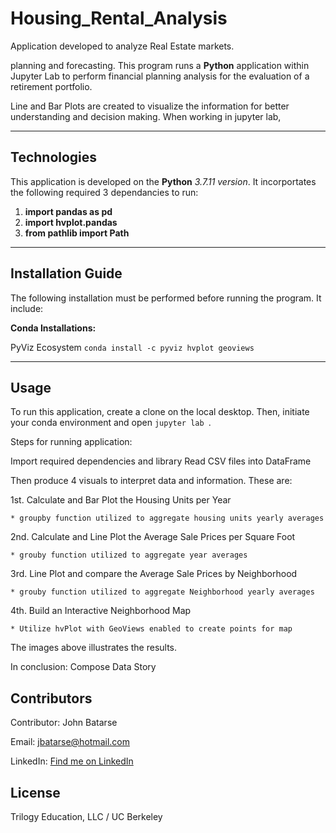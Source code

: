# Housing_Rental_Analysis

Application developed to analyze Real Estate markets. 

planning and forecasting. 
This program runs a **Python** application within Jupyter Lab to perform 
financial planning analysis for the evaluation of a retirement portfolio. 



Line and Bar Plots are created to visualize the information for better understanding and decision making.
When working in jupyter lab, 



---

## Technologies

This application is developed on the **Python** *3.7.11 version*. It incorportates the following required 3 dependancies to run:

1. **import pandas as pd**
2. **import hvplot.pandas**
3. **from pathlib import Path**

---

## Installation Guide

The following installation must be performed before running the program. It include:


**Conda Installations:**

PyViz Ecosystem
```conda install -c pyviz hvplot geoviews```

---

## Usage

To run this application, create a clone on the local desktop. Then, initiate your conda environment and 
open ```jupyter lab ```. 

Steps for running application:

Import required dependencies and library
Read CSV files into DataFrame

Then produce 4 visuals to interpret data and information. These are:

1st. Calculate and Bar Plot the Housing Units per Year

    * groupby function utilized to aggregate housing units yearly averages

2nd. Calculate and Line Plot the Average Sale Prices per Square Foot

    * grouby function utilized to aggregate year averages

3rd. Line Plot and compare the Average Sale Prices by Neighborhood
    
    * grouby function utilized to aggregate Neighborhood yearly averages
    
4th. Build an Interactive Neighborhood Map

    * Utilize hvPlot with GeoViews enabled to create points for map

The images above illustrates the results.

In conclusion: Compose Data Story

## Contributors

Contributor: John Batarse  

Email: jbatarse@hotmail.com

LinkedIn: [Find me on LinkedIn](<https://www.linkedin.com/in/john-a-batarse-760a26116/>)


## License

Trilogy Education, LLC / UC Berkeley
